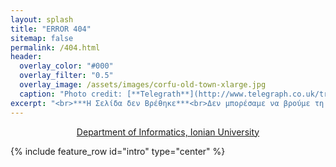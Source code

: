 ```yaml
---
layout: splash
title: "ERROR 404"
sitemap: false
permalink: /404.html
header:
  overlay_color: "#000"
  overlay_filter: "0.5"
  overlay_image: /assets/images/corfu-old-town-xlarge.jpg
  caption: "Photo credit: [**Telegrath**](http://www.telegraph.co.uk/travel/destinations/europe/greece/corfu/articles/corfu-attractions/)"
excerpt: "<br>***Η Σελίδα δεν Βρέθηκε***<br>Δεν μπορέσαμε να βρούμε τη σελίδα που ψάχνετε, προσπαθήστε να την αναζητήσετε παρακάτω:"
---
```


<center>

<a href="https://ioniodi.github.io/site-bilingual/en/home/" target="_blank">Department of Informatics, Ionian University</a>

<script type="text/javascript">
  var GOOG_FIXURL_LANG = 'gr';
  var GOOG_FIXURL_SITE = '{{ site.url }}'
</script>
<script type="text/javascript"
  src="//linkhelp.clients.google.com/tbproxy/lh/wm/fixurl.js">
</script>

</center>

{% include feature_row id="intro" type="center" %}
